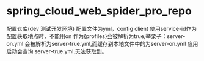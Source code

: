 # spring_cloud_web_spider_pro_repo
配置仓库(dev 测试开发环境)
配置文件为yml，config client 使用service-id作为配置获取地点时，不能用on 作为{profiles}会被解析为true,举栗子：server-on.yml 会被解析为server-true.yml,而缓存到本地文件中的为server-on.yml
应用启动会查询 server-true.yml.无法获取到。
